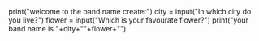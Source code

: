 print("welcome to the band name creater")
city = input("In which city do you live?")
flower = input("Which is your favourate flower?")
print("your band name is "+city+""+flower+"")


